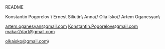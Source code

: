 README

Konstantin Pogorelov \\
Ernest Siliutin\\
Anna//
Olia Isko//
Artem Oganesyan\\

artem.oganesyan@gmail.com
Konstantin.Pogorelov@gmail.com
makar2dart@gmail.com

olkaisko@gmail.com\\